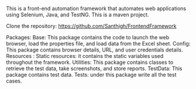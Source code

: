 This is a front-end automation framework that automates web applications using Selenium, Java, and TestNG. This is a maven project.

Clone the repository: https://github.com/Santhigh/FrontendFramework

Packages:
Base: This package contains the code to launch the web browser, load the properties file, and load data from the Excel sheet.
Config: This package contains browser details, URL, and user credentials details.
Resources :
Static resources: it contains the static variables used throughout the framework.
Utilities: This package contains classes to retrieve the test data, take screenshots, and store reports.
TestData: This package contains test data.
Tests: under this package write all the test cases.
